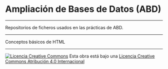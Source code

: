 # Ampliación de Bases de Datos (ABD)
---
Repositorios de ficheros usados en las prácticas de ABD.

---

Conceptos básicos de HTML

---

[![Licencia Creative Commons](https://i.creativecommons.org/l/by/4.0/88x31.png)](http://creativecommons.org/licenses/by/4.0/)
Esta obra está bajo una  [Licencia Creative Commons Atribución 4.0 Internacional](http://creativecommons.org/licenses/by/4.0/)
